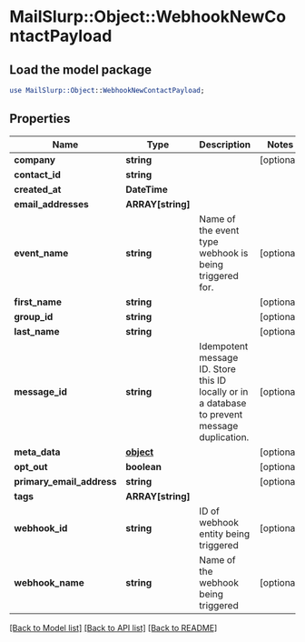 # MailSlurp::Object::WebhookNewContactPayload

## Load the model package
```perl
use MailSlurp::Object::WebhookNewContactPayload;
```

## Properties
Name | Type | Description | Notes
------------ | ------------- | ------------- | -------------
**company** | **string** |  | [optional] 
**contact_id** | **string** |  | 
**created_at** | **DateTime** |  | 
**email_addresses** | **ARRAY[string]** |  | 
**event_name** | **string** | Name of the event type webhook is being triggered for. | [optional] 
**first_name** | **string** |  | [optional] 
**group_id** | **string** |  | [optional] 
**last_name** | **string** |  | [optional] 
**message_id** | **string** | Idempotent message ID. Store this ID locally or in a database to prevent message duplication. | [optional] 
**meta_data** | [**object**]() |  | [optional] 
**opt_out** | **boolean** |  | [optional] 
**primary_email_address** | **string** |  | [optional] 
**tags** | **ARRAY[string]** |  | 
**webhook_id** | **string** | ID of webhook entity being triggered | [optional] 
**webhook_name** | **string** | Name of the webhook being triggered | [optional] 

[[Back to Model list]](../README#documentation-for-models) [[Back to API list]](../README#documentation-for-api-endpoints) [[Back to README]](../README)


